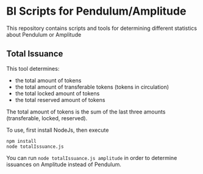 # BI Scripts for Pendulum/Amplitude

This repository contains scripts and tools for determining different statistics about Pendulum or Amplitude

## Total Issuance

This tool determines:

- the total amount of tokens
- the total amount of transferable tokens (tokens in circulation)
- the total locked amount of tokens
- the total reserved amount of tokens

The total amount of tokens is the sum of the last three amounts (transferable, locked, reserved).

To use, first install NodeJs, then execute

```
npm install
node totalIssuance.js
```

You can run `node totalIssuance.js amplitude` in order to determine issuances on Amplitude instead of Pendulum.
